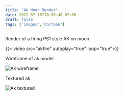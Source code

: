 ```yaml
---
title: "AK Moon Render"
date: 2022-07-18T10:50:48-07:00
draft: false
tags: ['images','Cartoon']
---
```

Render of a firing PS1 style AK on moon

{{< video src="akfire" autoplay="true" loop="true">}}

Wireframe of ak model

![Ak wireframe](/wireframeak.png)

Textured ak

![Ak textured](/texturedak.png)
